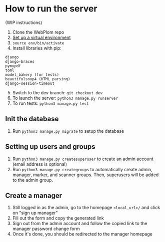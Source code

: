 # How to run the server

(WIP instructions)

1. Clone the WebPlom repo
2. [Set up a virtual environment](https://docs.python.org/3/library/venv.html) 
3. `source env/bin/activate`
4. Install libraries with pip: 
```
django
django-braces
pymupdf
toml
model_bakery (for tests)
beautifulsoup4 (HTML parsing)
django-session-timeout
```
5. Switch to the dev branch: `git checkout dev`
6. To launch the server: `python3 manage.py runserver`
8. To run tests: `python3 manage.py test`

## Init the database
1. Run `python3 manage.py migrate` to setup the database

## Setting up users and groups
1. Run `python3 manage.py createsuperuser` to create an admin account (email address is optional)
2. Run `python3 manage.py creategroups` to automatically create admin, manager, marker, and scanner groups. Then, superusers will be added to the admin group.

## Create a manager
1. Still logged in as the admin, go to the homepage `<local_url>/` and click on "sign up manager"
2. Fill out the form and copy the generated link
3. Sign out from the admin account and follow the copied link to the manager password change form
4. Once it's done, you should be redirected to the manager homepage
